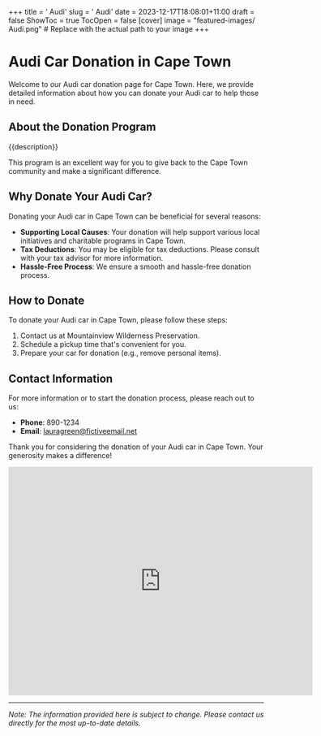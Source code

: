 +++
title = '    Audi'
slug = '    Audi'
date = 2023-12-17T18:08:01+11:00
draft = false
ShowToc = true
TocOpen = false
[cover]
image = "featured-images/    Audi.png"  # Replace with the actual path to your image
+++



#     Audi Car Donation in     Cape Town

Welcome to our     Audi car donation page for     Cape Town. Here, we provide detailed information about how you can donate your     Audi car to help those in need.

## About the Donation Program

{{description}}

This program is an excellent way for you to give back to the     Cape Town community and make a significant difference.

## Why Donate Your     Audi Car?

Donating your     Audi car in     Cape Town can be beneficial for several reasons:

- **Supporting Local Causes**: Your donation will help support various local initiatives and charitable programs in     Cape Town.
- **Tax Deductions**: You may be eligible for tax deductions. Please consult with your tax advisor for more information.
- **Hassle-Free Process**: We ensure a smooth and hassle-free donation process.

## How to Donate

To donate your     Audi car in     Cape Town, please follow these steps:

1. Contact us at     Mountainview Wilderness Preservation.
2. Schedule a pickup time that's convenient for you.
3. Prepare your car for donation (e.g., remove personal items).

## Contact Information

For more information or to start the donation process, please reach out to us:

- **Phone**: 890-1234
- **Email**:     lauragreen@fictiveemail.net

Thank you for considering the donation of your     Audi car in     Cape Town. Your generosity makes a difference!

<!-- Other content -->

<iframe width="600" height="450" frameborder="0" style="border:0" src="https://www.google.com/maps/embed/v1/place?key=AIzaSyDivX6qAx8DlsaPtf6od3s40HLANl8aFcE&q=++++Cape+Town" allowfullscreen></iframe>

<!-- Other content -->

---

*Note: The information provided here is subject to change. Please contact us directly for the most up-to-date details.*
